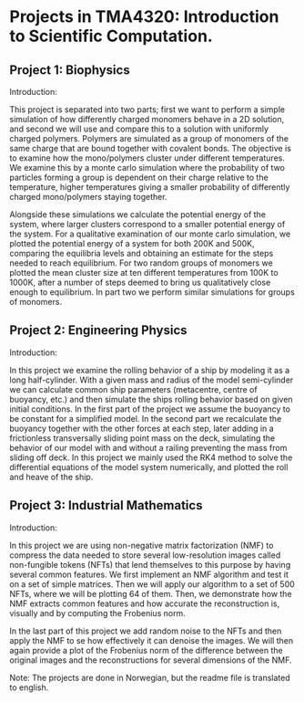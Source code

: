 # Projects in TMA4320: Introduction to Scientific Computation.

## Project 1: Biophysics

Introduction:

This project is separated into two parts; first we want to perform a simple simulation of how differently charged monomers behave in a 2D solution, and second we will use and compare this to a solution with uniformly charged polymers. Polymers are simulated as a group of monomers of the same charge that are bound together with covalent bonds. The objective is to examine how the mono/polymers cluster under different temperatures. We examine this by a monte carlo simulation where the probability of two particles forming a group is dependent on their charge relative to the temperature, higher temperatures giving a smaller probability of differently charged mono/polymers staying together.

Alongside these simulations we calculate the potential energy of the system, where larger clusters correspond to a smaller potential energy of the system. For a qualitative examination of our monte carlo simulation, we plotted the potential energy of a system for both 200K and 500K, comparing the equilibria levels and obtaining an estimate for the steps needed to reach equilibrium. For two random groups of monomers we plotted the mean cluster size at ten different temperatures from 100K to 1000K, after a number of steps deemed to bring us qualitatively close enough to equilibrium. In part two we perform similar simulations for groups of monomers.

## Project 2: Engineering Physics

Introduction:

In this project we examine the rolling behavior of a ship by modeling it as a long half-cylinder. With a given mass and radius of the model semi-cylinder we can calculate common ship parameters (metacentre, centre of buoyancy, etc.) and then simulate the ships rolling behavior based on given initial conditions. In the first part of the project we assume the buoyancy to be constant for a simplified model. In the second part we recalculate the buoyancy together with the other forces at each step, later adding in a frictionless transversally sliding point mass on the deck, simulating the behavior of our model with and without a railing preventing the mass from sliding off deck. In this project we mainly used the RK4 method to solve the differential equations of the model system numerically, and plotted the roll and heave of the ship.

## Project 3: Industrial Mathematics

Introduction:

In this project we are using non-negative matrix factorization (NMF) to compress the data needed to store several low-resolution images called non-fungible tokens (NFTs) that lend themselves to this purpose by having several common features.
We first implement an NMF algorithm and test it on a set of simple matrices. Then we will apply our algorithm to a set of 500 NFTs, where we will be plotting 64 of them.
Then, we demonstrate how the NMF extracts common features and how accurate the reconstruction is, visually and by computing the Frobenius norm.

In the last part of this project we add random noise to the NFTs and then apply the NMF to se how effectively it can denoise the images. We will then again provide a plot of the Frobenius norm of the difference between the original images and the reconstructions for several dimensions of the NMF.

Note: The projects are done in Norwegian, but the readme file is translated to english.

